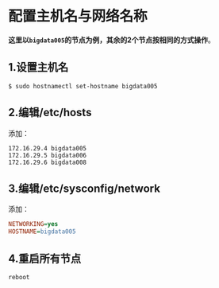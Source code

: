配置主机名与网络名称
================================================================================
**这里以`bigdata005`的节点为例，其余的2个节点按相同的方式操作**。

## 1.设置主机名
```shell
$ sudo hostnamectl set-hostname bigdata005
```

## 2.编辑/etc/hosts
添加：
```
172.16.29.4 bigdata005
172.16.29.5 bigdata006
172.16.29.6 bigdata008
```

## 3.编辑/etc/sysconfig/network
添加：
```ini
NETWORKING=yes
HOSTNAME=bigdata005
```

## 4.重启所有节点 
```shell
reboot
```
